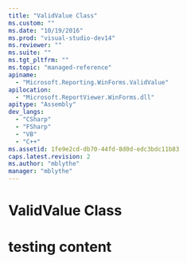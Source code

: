 ```yaml
---
title: "ValidValue Class"
ms.custom: ""
ms.date: "10/19/2016"
ms.prod: "visual-studio-dev14"
ms.reviewer: ""
ms.suite: ""
ms.tgt_pltfrm: ""
ms.topic: "managed-reference"
apiname: 
  - "Microsoft.Reporting.WinForms.ValidValue"
apilocation: 
  - "Microsoft.ReportViewer.WinForms.dll"
apitype: "Assembly"
dev_langs: 
  - "CSharp"
  - "FSharp"
  - "VB"
  - "C++"
ms.assetid: 1fe9e2cd-db70-44fd-8d0d-edc3bdc11b83
caps.latest.revision: 2
ms.author: "mblythe"
manager: "mblythe"
---
```

# ValidValue Class
# testing content